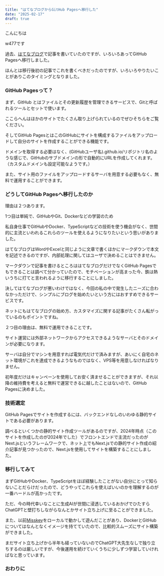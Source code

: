 ```yaml
---
title: "はてなブログからGitHub Pagesへ移行した"
date: "2025-02-17"
draft: true
---
```


こんにちは

w477です

過去、[はてなブログ](https://kunduhoguretu.hatenablog.com/)で記事を書いていたのですが、いろいろあってGitHub Pagesへ移行しました。

ほんとは移行後初の記事でこれを書くべきだったのですが、いろいろやりたいことがありこのタイミングとなりました。


### GitHub Pagesって？
まず、GitHub とはファイルとその更新履歴を管理できるサービスで、Gitと呼ばれるツールとセットで使います。

ここらへんはほかのサイトでたくさん取り上げられているのでぜひそちらをご覧ください。

そしてGitHub PagesとはこのGitHubにサイトを構成するファイルをアップロードして自分のサイトを作成することができる機能です。

ドメインを取得する必要はなく、(GitHubユーザ名).github.io/リポジトリ名のような感じで、GitHubのサブドメインの形で自動的にURLを作成してくれます。（カスタムドメインも設定可能なようです。）

また、サイト用のファイルをアップロードするサーバを用意する必要もなく、無料で運用することができます。


### どうしてGitHub Pagesへ移行したのか
理由は２つあります。

1つ目は単純で、GitHubやGit、Dockerなどの学習のため

私自身仕事でGitHubやDocker、TypeScriptなどの技術を使う機会がなく、世間的に主流といわれるこれらのツールを使えるようになりたいという思いがありました。

はてなブログはWordやExcelと同じように文章で書くほかにマークダウンで本文を記述できるのですが、内部処理に関してはユーザで決めることはできません。

マークダウンで記事を書けるところははてなブログだけでなくGitHub Pagesでもできることは調べて分かっていたので、モチベーションが高まった今、鉄は熱いうちに打てと言われるように移行することにしました。

決してはてなブログが悪いわけではなく、今回の私の中で発生したニーズに合わなかっただけで、シンプルにブログを始めたいという方にはおすすめできるサービスです。

ネットにもはてなブログの始め方、カスタマイズに関する記事がたくさん転がっているのもポイントですね。



２つ目の理由は、無料で運用できることです。

サイト運営には外部ネットワークからアクセスできるようなサーバとそのドメインが必要になります。

サーバは自分でマシンを用意すれば電気代だけで済みますが、あいにく自宅のネット環境がこれを達成できるようなものではなく、VPS等を用意しなければなりません。

初年度だけはキャンペーンを使用してお安く済ませることができますが、それ以降の維持費を考えると無料で運営できるに越したことはないので、GitHub Pagesに決めました。




### 技術選定
GitHub Pagesでサイトを作成するには、バックエンドなしのいわゆる静的サイトである必要があります。

調べるといくつかの静的サイト作成ツールがあるのですが、2024年時点（このサイトを作成したのが2024年でした）でフロントエンドで主流だったのがNext.jsというフレームワークで、ネット上でもNext.jsでの静的サイト作成の紹介記事が見つかったので、Next.jsを使用してサイトを構築することにしました。


### 移行してみて
まずGitHubやDocker、TypeScriptをほぼ経験したことがない自分にとって知らないことだらけだったので、どうやってこれらを使えばいいのかを理解するのが一番ハードルが高かったです。

ただ、今の時代幸いなことに生成AIが世間に浸透しているおかげでひたすらChatGPTと壁打ちしながらなんとかサイト立ち上げに至ることができました。

また、以前[Misskey](https://misskey-hub.net/ja/)をローカルで動かして遊んだことがあり、DockerとGitHubについてはなんとなくイメージを持てていたので、比較的スムーズにサイト構築ができました。

まだサイト立ち上げから半年も経っていないのでChatGPT大先生なしで独り立ちするのは厳しいですが、今後運用を続けていくうちに少しずつ学習していければなと思っています。


### おわりに

